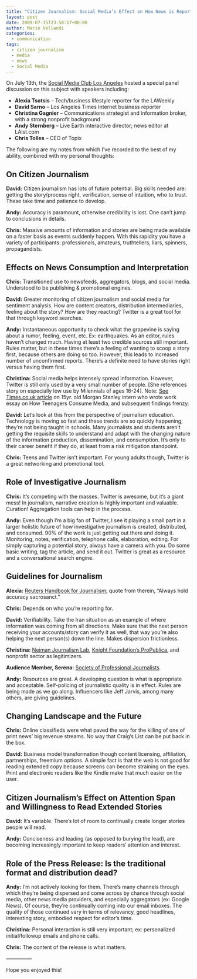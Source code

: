 ```yaml
---
title: "Citizen Journalism: Social Media’s Effect on How News is Reported and Consumed"
layout: post
date: 2009-07-15T23:58:17+00:00
author: Mario Vellandi
categories:
  - communication
tags:
  - citizen journalism
  - media
  - news
  - Social Media
---
```

On July 13th, the [Social Media Club Los Angeles](http://www.socialmediaclub.la/) hosted a special panel discussion on this subject with speakers including:

  * **Alexia Tsotsis** &#8211; Tech/business lifestyle reporter for the LAWeekly
  * **David Sarno** &#8211; Los Angeles Times Internet business reporter
  * **Christina Gagnier** &#8211; Communications strategist and information broker, with a strong nonprofit background
  * **Andy Sternberg** &#8211; Live Earth interactive director; news editor at LAist.com
  * **Chris Tolles** &#8211; CEO of Topix

The following are my notes from which I&#8217;ve recorded to the best of my ability, combined with my personal thoughts:

## On Citizen Journalism

**David:** Citizen journalism has lots of future potential. Big skills needed are: getting the story/process right, verification, sense of intuition, who to trust. These take time and patience to develop.

**Andy:** Accuracy is paramount, otherwise credibility is lost. One can&#8217;t jump to conclusions in details.

**Chris:** Massive amounts of information and stories are being made available on a faster basis as events suddenly happen. With this rapidity you have a variety of participants: professionals, amateurs, truthtellers, liars, spinners, propagandists.

## Effects on News Consumption and Interpretation

**Chris:** Transitioned use to newsfeeds, aggregators, blogs, and social media. Understood to be publishing & promotional engines.

**David:** Greater monitoring of citizen journalism and social media for sentiment analysis. How are content creators, distribution intermediaries, feeling about the story? How are they reacting? Twitter is a great tool for that through keyword searches.

**Andy:** Instantaneous opportunity to check what the grapevine is saying about a rumor, feeling, event, etc. Ex: earthquakes. As an editor, rules haven&#8217;t changed much. Having at least two credible sources still important. Rules matter, but in these times there&#8217;s a feeling of wanting to scoop a story first, because others are doing so too. However, this leads to increased number of unconfirmed reports. There&#8217;s a definite need to have stories right versus having them first.

**Christina:** Social media helps intensely spread information. However, Twitter is still only used by a very small number of people. [She references story on especially low use by Milennials of ages 16-24]. Note: <a rel="nofollow" href="http://www.timesonline.co.uk/tol/news/uk/article6703399.ece">See Times.co.uk article</a> on 15yr. old Morgan Stanley intern who wrote work essay on How Teenagers Consume Media, and subsequent findings frenzy.

**David:** Let&#8217;s look at this from the perspective of journalism education. Technology is moving so fast and these trends are so quickly happening, they&#8217;re not being taught in schools. Many journalists and students aren&#8217;t getting the requisite skills to understand and adapt with the changing nature of the information production, dissemination, and consumption. It&#8217;s only to their career benefit if they do, at least from a risk mitigation standpoint.

**Chris:** Teens and Twitter isn&#8217;t important. For young adults though, Twitter is a great networking and promotional tool.

## Role of Investigative Journalism

**Chris:** It&#8217;s competing with the masses. Twitter is awesome, but it&#8217;s a giant mess! In journalism, narrative creation is highly important and valuable. Curation! Aggregation tools can help in the process.

**Andy:** Even though I&#8217;m a big fan of Twitter, I see it playing a small part in a larger holistic future of how investigative journalism is created, distributed, and consumed. 90% of the work is just getting out there and doing it. Monitoring, notes, verification, telephone calls, elaboration, editing. For simply capturing a potential story, always have a camera with you. Do some basic writing, tag the article, and send it out. Twitter is great as a resource and a conversational search engine.

## Guidelines for Journalism

**Alexia:** <a rel="nofollow" href="http://handbook.reuters.com">Reuters Handbook for Journalism</a>; quote from therein, &#8220;Always hold accuracy sacrosanct.&#8221;

**Chris:** Depends on who you&#8217;re reporting for.

**David:** Verifiability. Take the Iran situation as an example of where information was coming from all directions. Make sure that the next person receiving your accounts/story can verify it as well, that way you&#8217;re also helping the next person(s) down the line. Makes dispersion frictionless.

**Christina:** <a rel="nofollow" href="http://www.niemanlab.org/">Neiman Journalism Lab</a>, <a rel="nofollow" href="http://www.propublica.org/">Knight Foundation&#8217;s ProPublica</a>, and nonprofit sector as legitimizers.

**Audience Member, Serena:** <a rel="nofollow" href="http://www.spj.org">Society of Professional Journalists</a>.

**Andy:** Resources are great. A developing question is what is appropriate and acceptable. Self-policing of journalistic quality is in effect. Rules are being made as we go along. Influencers like Jeff Jarvis, among many others, are giving guidelines.

## Changing Landscape and the Future

**Chris:** Online classifieds were what paved the way for the killing of one of print news&#8217; big revenue streams. No way that Craig&#8217;s List can be put back in the box.

**David:** Business model transformation though content licensing, affiliation, partnerships, freemium options. A simple fact is that the web is not good for reading extended copy because screens can become straining on the eyes. Print and electronic readers like the Kindle make that much easier on the user.

## Citizen Journalism&#8217;s Effect on Attention Span and Willingness to Read Extended Stories

**David:** It&#8217;s variable. There&#8217;s lot of room to continually create longer stories people will read.

**Andy:** Conciseness and leading (as opposed to burying the lead), are becoming increasingly important to keep readers&#8217; attention and interest.

## Role of the Press Release: Is the traditional format and distribution dead?

**Andy:** I&#8217;m not actively looking for them. There&#8217;s many channels through which they&#8217;re being dispersed and come across by chance through social media, other news media providers, and especially aggregators (ex: Google News). Of course, they&#8217;re continually coming into our email inboxes. The quality of those continued vary in terms of relevancy, good headlines, interesting story, embodied respect for editor&#8217;s time.

**Christina:** Personal interaction is still very important; ex: personalized initial/followup emails and phone calls.

**Chris:** The content of the release is what matters.

&#8212;&#8212;&#8212;&#8212;&#8212;

Hope you enjoyed this!
